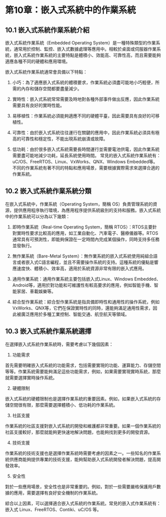 # 第10章：嵌入式系統中的作業系統

## 10.1 嵌入式系統作業系統介紹

嵌入式系統作業系統（Embedded Operating System）是一種特殊類型的作業系統，通常用於控制、監控、嵌入式數據處理等應用中。相較於桌面或伺服器作業系統，嵌入式系統作業系統的主要特點是體積小、效能高、可靠性高，而且需要能夠適應各種不同的硬體和應用環境。

嵌入式系統作業系統通常會具備以下特點：

1. 小巧：為了適應嵌入式系統的體積要求，作業系統必須盡可能地小巧輕便，所需的內存和儲存空間都要盡量減少。

2. 實時性：嵌入式系統常常需要及時地對各種外部事件做出反應，因此作業系統需要具有良好的實時性能。

3. 易移植性：作業系統必須能夠適應不同的硬體平臺，因此需要具有良好的可移植性。

4. 可靠性：由於嵌入式系統往往運行在關鍵的應用中，因此作業系統必須具有極高的可靠性和穩定性，不能出現系統崩潰或故障。

5. 低功耗：由於很多嵌入式系統需要長時間運行並需要電池供電，因此作業系統需要盡可能地減少功耗，延長系統使用時間。
常見的嵌入式系統作業系統有：uC/OS、FreeRTOS、Linux、VxWorks、QNX、Windows Embedded等。不同的作業系統有著不同的特點和應用場景，需要根據實際需求來選擇合適的作業系統。

## 10.2 嵌入式系統作業系統分類

在嵌入式系統中，作業系統（Operating System，簡稱 OS）負責管理系統的資源，提供應用程序執行環境，為應用程序提供系統級別的支持和服務。嵌入式系統中的作業系統可以分為以下幾類：

1. 即時作業系統（Real-time Operating System，簡稱 RTOS）：RTOS主要針對實時性要求比較高的應用，如工業自動化、汽車電子、醫療儀器等。RTOS通常具有可預測性，即能夠保證在一定時間內完成某個操作，同時支持多任務並發執行。

2. 無作業系統（Bare-Metal System）：無作業系統的嵌入式系統使用純組合語言或者嵌入式C語言編程，並且不需要操作系統的支持。這種系統的優點是響應速度快、體積小、效率高，適用於系統資源非常有限的嵌入式應用。

3. 通用作業系統：通用作業系統主要包括嵌入式Linux、Windows Embedded、Android等，適用於對功能和可維護性有較高要求的應用，例如智能手機、智能家居、車載娛樂等。

4. 綜合型作業系統：綜合型作業系統是指具備即時性和通用性的操作系統，例如VxWorks、QNX等，它們在保證實時性的同時，還能夠滿足通用性需求，因此被廣泛應用於多種工業控制、智能交通、航空航天等領域。

## 10.3 嵌入式系統作業系統選擇

在選擇嵌入式系統作業系統時，需要考慮以下幾個因素：

1. 功能需求

首先需要明確嵌入式系統的功能需求，包括需要實現的功能、運算能力、存儲空間等等。作業系統需要能夠滿足這些功能需求，例如，如果需要實現實時系統，那麼就需要選擇實時操作系統。

2. 硬體限制

嵌入式系統的硬體限制也是選擇作業系統的重要因素。例如，如果嵌入式系統的存儲空間很有限，那麼需要選擇體積小、低功耗的作業系統。

3. 社區支援

作業系統的社區支援對嵌入式系統的開發和維護都非常重要。如果一個作業系統的社區支援較好，那麼就能夠更快速地解決問題，也能夠找到更多的開發資源。

4. 技術支援

作業系統的技術支援也是選擇作業系統時需要考慮的因素之一。一些知名的作業系統供應商能夠提供專業的技術支援，能夠幫助嵌入式系統開發者解決問題，提高開發效率。

5. 安全性

對於一些應用場景，安全性也是非常重要的。例如，對於一些需要嚴格保護用戶數據的應用，需要選擇有良好安全機制的作業系統。

綜合以上因素，可以選擇適合嵌入式系統的作業系統。常見的嵌入式作業系統有：嵌入式 Linux、FreeRTOS、Contiki、uC/OS 等。

